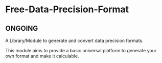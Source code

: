# Free-Data-Precision-Format

## ONGOING

A Library/Module to generate and convert data precision formats.

This module aims to provide a basic universal platform to generate your own format and make it calculable.